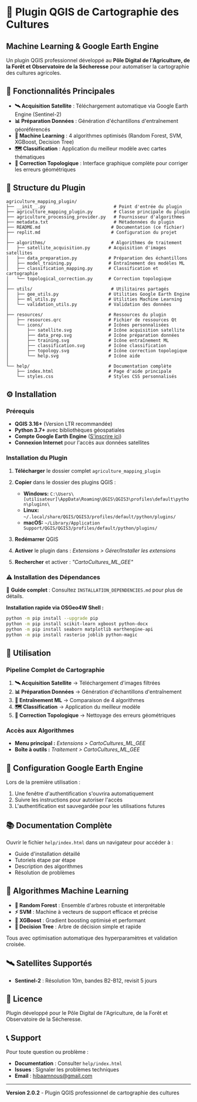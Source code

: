 # 🌱 Plugin QGIS de Cartographie des Cultures

## Machine Learning & Google Earth Engine

Un plugin QGIS professionnel développé au **Pôle Digital de l'Agriculture, de la Forêt et Observatoire de la Sécheresse** pour automatiser la cartographie des cultures agricoles.

## 🎯 Fonctionnalités Principales

- **🛰️ Acquisition Satellite** : Téléchargement automatique via Google Earth Engine (Sentinel-2)
- **📊 Préparation Données** : Génération d'échantillons d'entraînement géoréférencés
- **🤖 Machine Learning** : 4 algorithmes optimisés (Random Forest, SVM, XGBoost, Decision Tree)
- **🗺️ Classification** : Application du meilleur modèle avec cartes thématiques
- **🔧 Correction Topologique** : Interface graphique complète pour corriger les erreurs géométriques

## 📁 Structure du Plugin

```
agriculture_mapping_plugin/
├── __init__.py                          # Point d'entrée du plugin
├── agriculture_mapping_plugin.py        # Classe principale du plugin
├── agriculture_processing_provider.py   # Fournisseur d'algorithmes
├── metadata.txt                         # Métadonnées du plugin
├── README.md                           # Documentation (ce fichier)
├── replit.md                           # Configuration du projet
│
├── algorithms/                         # Algorithmes de traitement
│   ├── satellite_acquisition.py       # Acquisition d'images satellites
│   ├── data_preparation.py            # Préparation des échantillons
│   ├── model_training.py              # Entraînement des modèles ML
│   ├── classification_mapping.py      # Classification et cartographie
│   └── topological_correction.py      # Correction topologique
│
├── utils/                              # Utilitaires partagés
│   ├── gee_utils.py                   # Utilities Google Earth Engine
│   ├── ml_utils.py                    # Utilities Machine Learning
│   └── validation_utils.py            # Validation des données
│
├── resources/                         # Ressources du plugin
│   ├── resources.qrc                  # Fichier de ressources Qt
│   └── icons/                         # Icônes personnalisées
│       ├── satellite.svg              # Icône acquisition satellite
│       ├── data_prep.svg              # Icône préparation données
│       ├── training.svg               # Icône entraînement ML
│       ├── classification.svg         # Icône classification
│       ├── topology.svg               # Icône correction topologique
│       └── help.svg                   # Icône aide
│
└── help/                              # Documentation complète
    ├── index.html                     # Page d'aide principale
    └── styles.css                     # Styles CSS personnalisés
```

## ⚙️ Installation

### Prérequis
- **QGIS 3.16+** (Version LTR recommandée)
- **Python 3.7+** avec bibliothèques géospatiales
- **Compte Google Earth Engine** ([S'inscrire ici](https://earthengine.google.com/))
- **Connexion Internet** pour l'accès aux données satellites

### Installation du Plugin

1. **Télécharger** le dossier complet `agriculture_mapping_plugin`

2. **Copier** dans le dossier des plugins QGIS :
   - **Windows:** `C:\Users\[utilisateur]\AppData\Roaming\QGIS\QGIS3\profiles\default\python\plugins\`
   - **Linux:** `~/.local/share/QGIS/QGIS3/profiles/default/python/plugins/`
   - **macOS:** `~/Library/Application Support/QGIS/QGIS3/profiles/default/python/plugins/`

3. **Redémarrer** QGIS

4. **Activer** le plugin dans : *Extensions > Gérer/Installer les extensions*

5. **Rechercher** et activer : *"CartoCultures_ML_GEE"*

### ⚠️ Installation des Dépendances 

📖 **Guide complet** : Consultez `INSTALLATION_DEPENDENCIES.md` pour plus de détails.

**Installation rapide via OSGeo4W Shell :**
```bash
python -m pip install --upgrade pip
python -m pip install scikit-learn xgboost python-docx
python -m pip install seaborn matplotlib earthengine-api
python -m pip install rasterio joblib python-magic
```


## 🚀 Utilisation

### Pipeline Complet de Cartographie

1. **🛰️ Acquisition Satellite** → Téléchargement d'images filtrées
2. **📊 Préparation Données** → Génération d'échantillons d'entraînement  
3. **🤖 Entraînement ML** → Comparaison de 4 algorithmes
4. **🗺️ Classification** → Application du meilleur modèle
5. **🔧 Correction Topologique** → Nettoyage des erreurs géométriques

### Accès aux Algorithmes

- **Menu principal :** *Extensions > CartoCultures_ML_GEE*
- **Boîte à outils :** *Traitement > CartoCultures_ML_GEE*

## 🔧 Configuration Google Earth Engine

Lors de la première utilisation :
1. Une fenêtre d'authentification s'ouvrira automatiquement
2. Suivre les instructions pour autoriser l'accès
3. L'authentification est sauvegardée pour les utilisations futures

## 📚 Documentation Complète

Ouvrir le fichier `help/index.html` dans un navigateur pour accéder à :
- Guide d'installation détaillé
- Tutoriels étape par étape
- Description des algorithmes
- Résolution de problèmes

## 🤖 Algorithmes Machine Learning

- **🌳 Random Forest** : Ensemble d'arbres robuste et interprétable
- **⚡ SVM** : Machine à vecteurs de support efficace et précise
- **🚀 XGBoost** : Gradient boosting optimisé et performant
- **🌲 Decision Tree** : Arbre de décision simple et rapide

Tous avec optimisation automatique des hyperparamètres et validation croisée.

## 🛰️ Satellites Supportés

- **Sentinel-2** : Résolution 10m, bandes B2-B12, revisit 5 jours


## 📄 Licence

Plugin développé pour le Pôle Digital de l'Agriculture, de la Forêt et Observatoire de la Sécheresse.

## 📞 Support

Pour toute question ou problème :
- **Documentation** : Consulter `help/index.html`
- **Issues** : Signaler les problèmes techniques
- **Email** : hibaamnous@gmail.com

---

**Version 2.0.2** - Plugin QGIS professionnel de cartographie des cultures
